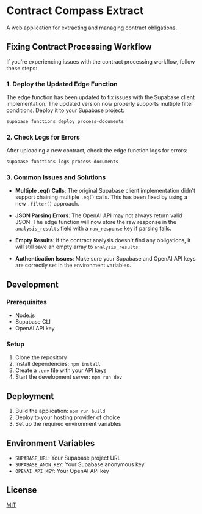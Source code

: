 # Contract Compass Extract

A web application for extracting and managing contract obligations.

## Fixing Contract Processing Workflow

If you're experiencing issues with the contract processing workflow, follow these steps:

### 1. Deploy the Updated Edge Function

The edge function has been updated to fix issues with the Supabase client implementation. The updated version now properly supports multiple filter conditions. Deploy it to your Supabase project:

```bash
supabase functions deploy process-documents
```

### 2. Check Logs for Errors

After uploading a new contract, check the edge function logs for errors:

```bash
supabase functions logs process-documents
```

### 3. Common Issues and Solutions

- **Multiple .eq() Calls**: The original Supabase client implementation didn't support chaining multiple `.eq()` calls. This has been fixed by using a new `.filter()` approach.

- **JSON Parsing Errors**: The OpenAI API may not always return valid JSON. The edge function will now store the raw response in the `analysis_results` field with a `raw_response` key if parsing fails.
  
- **Empty Results**: If the contract analysis doesn't find any obligations, it will still save an empty array to `analysis_results`.

- **Authentication Issues**: Make sure your Supabase and OpenAI API keys are correctly set in the environment variables.

## Development

### Prerequisites

- Node.js
- Supabase CLI
- OpenAI API key

### Setup

1. Clone the repository
2. Install dependencies: `npm install`
3. Create a `.env` file with your API keys
4. Start the development server: `npm run dev`

## Deployment

1. Build the application: `npm run build`
2. Deploy to your hosting provider of choice
3. Set up the required environment variables

## Environment Variables

- `SUPABASE_URL`: Your Supabase project URL
- `SUPABASE_ANON_KEY`: Your Supabase anonymous key
- `OPENAI_API_KEY`: Your OpenAI API key

## License

[MIT](LICENSE)
